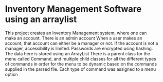 # Inventory Management Software using an arraylist 
This project creates an Inventory Management system, where one can make an account.
There is an admin account
When a user makes an account, that account can either be a manager or not. If the account is not a manager, accessibility is limited.
Passwords are encrypted using hashing.
The data here is stored using an ArrayList
There is a parent class for the menu called Command, and multiple child classes for all the
different types of commands in order for the menu to be dynamic based on the commands
supplied in the parsed file. Each type of command was assigned to a menu option
